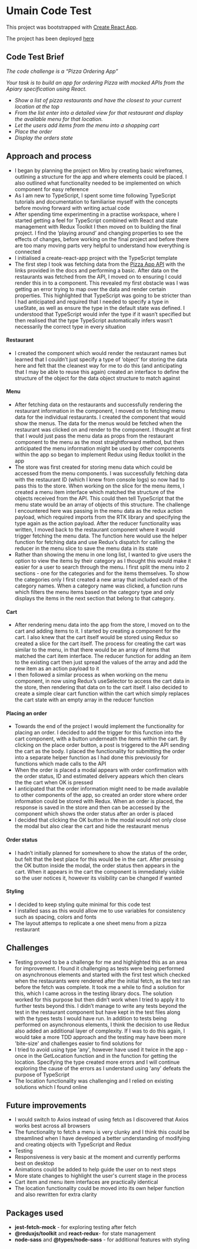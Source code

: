 # Umain Code Test

This project was bootstrapped with [Create React App](https://umain-pizza.netlify.app).

The project has been deployed [here](https://umain-pizza.netlify.app/)

## Code Test Brief

_The code challenge is a “Pizza Ordering App”_

_Your task is to build an app for ordering Pizza with mocked APIs from the Apiary specification using React._

- _Show a list of pizza restaurants and have the closest to your current location at the top_
- _From the list enter into a detailed view for that restaurant and display the available menu for that location._
- _Let the users add items from the menu into a shopping cart_
- _Place the order_
- _Display the orders state_

## Approach and process

- I began by planning the project on Miro by creating basic wireframes, outlining a structure for the app and where elements could be placed. I also outlined what functionality needed to be implemented on which component for easy reference
- As I am new to TypeScript, I spent some time following TypeScript tutorials and documentation to familiarise myself with the concepts before moving forward with writing actual code
- After spending time experimenting in a practise workspace, where I started getting a feel for TypeScript combined with React and state management with Redux Toolkit I then moved on to building the final project. I find the ‘playing around’ and changing properties to see the effects of changes, before working on the final project and before there are too many moving parts very helpful to understand how everything is connected
- I initialised a create-react-app project with the TypeScript template
- The first step I took was fetching data from the [Pizza App API](https://pizzaapp.docs.apiary.io/#reference/0/read-order/get-details-for-a-given-order?console=1) with the links provided in the docs and performing a basic. After data on the restaurants was fetched from the API, I moved on to ensuring I could render this in to a component. This revealed my first obstacle was I was getting an error trying to map over the data and render certain properties. This highlighted that TypeScript was going to be stricter than I had anticipated and required that I needed to specify a type in useState, as well as ensure the type in the default state was defined. I understood that TypeScript would infer the type if it wasn’t specified but then realised that the type TypeScript automatically infers wasn’t necessarily the correct type in every situation

#### Restaurant

- I created the component which would render the restaurant names but learned that I couldn’t just specify a type of ‘object’ for storing the data here and felt that the cleanest way for me to do this (and anticipating that I may be able to reuse this again) created an interface to define the structure of the object for the data object structure to match against

#### Menu

- After fetching data on the restaurants and successfully rendering the restaurant information in the component, I moved on to fetching menu data for the individual restaurants. I created the component that would show the menus. The data for the menus would be fetched when the restaurant was clicked on and render to the component. I thought at first that I would just pass the menu data as props from the restaurant component to the menu as the most straightforward method, but then anticipated the menu information might be used by other components within the app so began to implement Redux using Redux toolkit in the app
- The store was first created for storing menu data which could be accessed from the menu components. I was successfully fetching data with the restaurant ID (which I knew from console logs) so now had to pass this to the store. When working on the slice for the menu items, I created a menu item interface which matched the structure of the objects received from the API. This could then tell TypeScript that the menu state would be an array of objects of this structure. The challenge I encountered here was passing in the menu data as the redux action payload, which required imports from the RTK library and specifying the type again as the action payload. After the reducer functionality was written, I moved back to the restaurant component where it would trigger fetching the menu data. The function here would use the helper function for fetching data and use Redux’s dispatch for calling the reducer in the menu slice to save the menu data in its state
- Rather than showing the menu in one long list, I wanted to give users the option to view the items by their category as I thought this would make it easier for a user to search through the menu. I first split the menu into 2 sections - one for the categories and for the items themselves. To show the categories only I first created a new array that included each of the category names. When a category name was clicked, a function runs which filters the menu items based on the category type and only displays the items in the next section that belong to that category.

#### Cart

- After rendering menu data into the app from the store, I moved on to the cart and adding items to it. I started by creating a component for the cart. I also knew that the cart itself would be stored using Redux so created a slice for the cart itself. The process for creating the cart was similar to the menu, in that there would be an array of items that matched the cart item interface. The reducer function for adding an item to the existing cart then just spread the values of the array and add the new item as an action payload to it
- I then followed a similar process as when working on the menu component, in now using Redux’s useSelector to access the cart data in the store, then rendering that data on to the cart itself. I also decided to create a simple clear cart function within the cart which simply replaces the cart state with an empty array in the reducer function

#### Placing an order

- Towards the end of the project I would implement the functionality for placing an order. I decided to add the trigger for this function into the cart component, with a button underneath the items within the cart. By clicking on the place order button, a post is triggered to the API sending the cart as the body. I placed the functionality for submitting the order into a separate helper function as I had done this previously for functions which made calls to the API
- When the order is placed a modal appears with order confirmation with the order status, ID and estimated delivery appears which then clears the the cart when OK is pressed
- I anticipated that the order information might need to be made available to other components of the app, so created an order store where order information could be stored with Redux. When an order is placed, the response is saved in the store and then can be accessed by the component which shows the order status after an order is placed
- I decided that clicking the OK button in the modal would not only close the modal but also clear the cart and hide the restaurant menus

#### Order status

- I hadn’t initially planned for somewhere to show the status of the order, but felt that the best place for this would be in the cart. After pressing the OK button inside the modal, the order status then appears in the cart. When it appears in the cart the component is immediately visible so the user notices it, however its visibility can be changed if wanted

#### Styling

- I decided to keep styling quite minimal for this code test
- I installed sass as this would allow me to use variables for consistency such as spacing, colors and fonts
- The layout attemps to replicate a one sheet menu from a pizza restaurant

## Challenges

- Testing proved to be a challenge for me and highlighted this as an area for improvement. I found it challenging as tests were being performed on asynchronous elements and started with the first test which checked when the restaurants were rendered after the initial fetch, as the test ran before the fetch was complete. It took me a while to find a solution for this, which I came across in the testing library docs. The solution worked for this purpose but then didn’t work when I tried to apply it to further tests beyond this. I didn’t manage to write any tests beyond the test in the restaurant component but have kept in the test files along with the types tests I would have run. In addition to tests being performed on asynchronous elements, I think the decision to use Redux also added an additional layer of complexity. If I was to do this again, I would take a more TDD approach and the testing may have been more 'bite-size' and challenges easier to find solutions for
- I tried to avoid using type 'any', however have used it twice in the app - once in the GetLocation function and in the function for getting the location. Specifying the type created more errors and I will continue exploring the cause of the errors as I understand using 'any' defeats the purpose of TypeScript
- The location functionality was challenging and I relied on existing solutions which I found online

## Future improvements

- I would switch to Axios instead of using fetch as I discovered that Axios works best across all browsers
- The functionality to fetch a menu is very clunky and I think this could be streamlined when I have developed a better understanding of modifying and creating objects with TypeScript and Redux
- Testing
- Responsiveness is very basic at the moment and currently performs best on desktop
- Animations could be added to help guide the user on to next steps
- More state changes to highlight the user's current stage in the process
- Cart item and menu item interfaces are practically identical
- The location functionality could be moved into its own helper function and also rewritten for extra clarity

## Packages used

- **jest-fetch-mock** - for exploring testing after fetch
- **@reduxjs/toolkit** and **react-redux**- for state management
- **node-sass** and **@types/node-sass** - for additional features with styling
